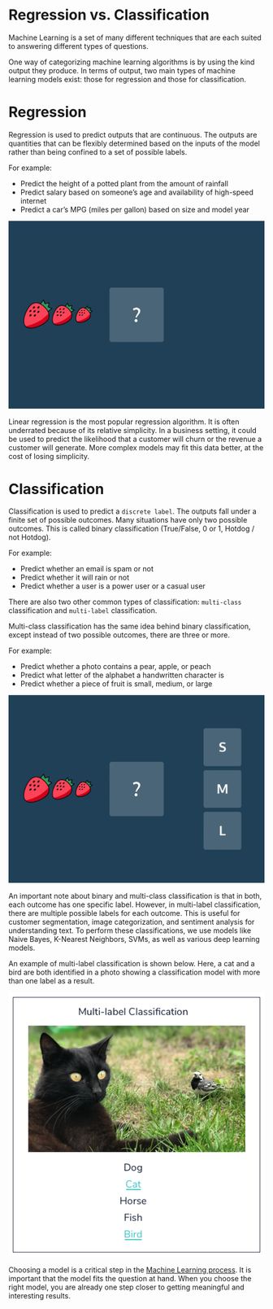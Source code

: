 # Regression vs. Classification
Machine Learning is a set of many different techniques that are each suited to answering different types of questions.

One way of categorizing machine learning algorithms is by using the kind output they produce. In terms of output, two main types of machine learning models exist: those for regression and those for classification.

# Regression
Regression is used to predict outputs that are continuous. The outputs are quantities that can be flexibly determined based on the inputs of the model rather than being confined to a set of possible labels.

For example:
* Predict the height of a potted plant from the amount of rainfall
* Predict salary based on someone’s age and availability of high-speed internet
* Predict a car’s MPG (miles per gallon) based on size and model year

![prediction](./img/regression.webp)

Linear regression is the most popular regression algorithm. It is often underrated because of its relative simplicity. In a business setting, it could be used to predict the likelihood that a customer will churn or the revenue a customer will generate. More complex models may fit this data better, at the cost of losing simplicity.

# Classification
Classification is used to predict a `discrete label`. The outputs fall under a finite set of possible outcomes. Many situations have only two possible outcomes. This is called binary classification (True/False, 0 or 1, Hotdog / not Hotdog).

For example:

* Predict whether an email is spam or not
* Predict whether it will rain or not
* Predict whether a user is a power user or a casual user

There are also two other common types of classification: `multi-class` classification and `multi-label` classification.

Multi-class classification has the same idea behind binary classification, except instead of two possible outcomes, there are three or more.

For example:
* Predict whether a photo contains a pear, apple, or peach
* Predict what letter of the alphabet a handwritten character is
* Predict whether a piece of fruit is small, medium, or large

![classification](./img/classification.webp)

An important note about binary and multi-class classification is that in both, each outcome has one specific label. However, in multi-label classification, there are multiple possible labels for each outcome. This is useful for customer segmentation, image categorization, and sentiment analysis for understanding text. To perform these classifications, we use models like Naive Bayes, K-Nearest Neighbors, SVMs, as well as various deep learning models.

An example of multi-label classification is shown below. Here, a cat and a bird are both identified in a photo showing a classification model with more than one label as a result. 

![multilabel](./img/multilabel_classification.webp)

Choosing a model is a critical step in the [Machine Learning process](https://www.codecademy.com/content-items/895a38ce414fbf1c4dfd463f4fc008fc). It is important that the model fits the question at hand. When you choose the right model, you are already one step closer to getting meaningful and interesting results.